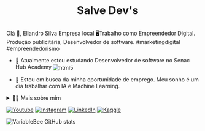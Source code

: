 <!--título-->
<div id="user-content-toc">
  <ul align="center">
    <summary><h1 style="display: inline-block">Salve Dev's</h1></summary>
</div>

<!-- Presentation -->
<p>
  Olá 👋, Eliandro Silva
Empresa local
🖥Trabalho como Empreendedor Digital.
Produção publicitária,  Desenvolvedor de software.
#marketingdigital
#empreendedorismo
 

  - 🌱 Atualmente estou estudando Desenvolvedor de software no Senac Hub Academy <img align="center" alt="html5" src="https://img.shields.io/badge/DEV-193A3E?style=for-the -badge&logo=edx&logoColor=branco" />

  - 🔭 Estou em busca da minha oportunidade de emprego. Meu sonho é um dia trabalhar com IA e Machine Learning.
</p>

<!-- Dropdown -->
<details>
  <summary>👨‍💻 Mais sobre mim</summary>

 - 💬Tenho 46 anos, atualmente moro em Campo Grande -  MS no Brasil. Tenho inicial em inglês e tenho experiência com SQL, Python, Análise de Dados, Visualização de Dados e Machine Learning. Também sou criador de conteúdo no YouTube desde 2016, tatuador de 2004, em meados de 2019 entrei no curso de Produção Publicitária onde espandi meus conhecimentos em Marketing Didital o que me ajudou a desenvolver habilidades importantes como criatividade, comunicação, marketing, Web designer, capacidade analítica, gestão de comunidades e mídias sociais.

  - ⚡Gosto de ler, seja um bom livro, mangá ou quadrinhos, além de assistir filmes e jogar! Acredito que nossos interesses pessoais contribuem para uma percepção mais apurada das coisas e para a resolução de problemas. \o/
</details>


<!-- Links -->
[![Youtube](https://img.shields.io/badge/YouTube-FF0000?style=for-the-badge&logo=youtube&logoColor=white)](https://www.youtube.com/@clickbsdigital)
[![Instagram](https://img.shields.io/badge/Instagram-E4405F?style=for-the-badge&logo=instagram&logoColor=white)](https://www.instagram.com/eliandrosilva.pro/)
[![LinkedIn](https://img.shields.io/badge/LinkedIn-0077B5?style=for-the-badge&logo=linkedin&logoColor=white)](https://www.linkedin.com/in/clickbsdigital/)
[![Kaggle](https://img.shields.io/badge/Kaggle-20BEFF?style=for-the-badge&logo=Kaggle&logoColor=white)](https://www.kaggle.com/variablebee)

<!-- GithubStats -->
![VariableBee GitHub stats](https://github-readme-stats.vercel.app/api?username=ClickBSdigital_icons=true&theme=gotham)


<!--
**ClickBSdigital/ClickBSdigital** is a ✨ _special_ ✨ repository because its `README.md` (this file) appears on your GitHub profile.

Here are some ideas to get you started:

- 🔭 I’m currently working on ...
- 🌱 I’m currently learning ...
- 👯 I’m looking to collaborate on ...
- 🤔 I’m looking for help with ...
- 💬 Ask me about ...
- 📫 How to reach me: ...
- 😄 Pronouns: ...
- ⚡ Fun fact: ...
-->
